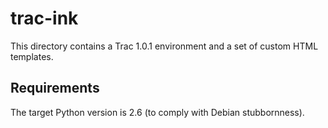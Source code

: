 # trac-ink

This directory contains a Trac 1.0.1 environment and a set of custom HTML templates.

## Requirements

The target Python version is 2.6 (to comply with Debian stubbornness).